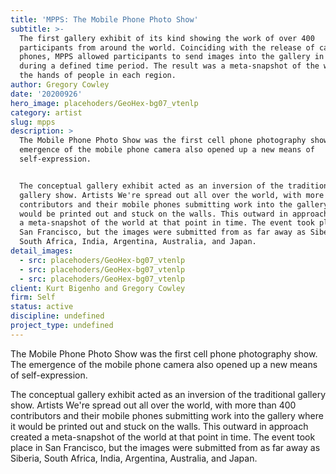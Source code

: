 ```yaml
---
title: 'MPPS: The Mobile Phone Photo Show'
subtitle: >-
  The first gallery exhibit of its kind showing the work of over 400
  participants from around the world. Coinciding with the release of camera
  phones, MPPS allowed participants to send images into the gallery in real-time
  during a defined time period. The result was a meta-snapshot of the world from
  the hands of people in each region.
author: Gregory Cowley
date: '20200926'
hero_image: placehoders/GeoHex-bg07_vtenlp
category: artist
slug: mpps
description: >
  The Mobile Phone Photo Show was the first cell phone photography show. The
  emergence of the mobile phone camera also opened up a new means of
  self-expression. 


  The conceptual gallery exhibit acted as an inversion of the traditional
  gallery show. Artists We're spread out all over the world, with more than 400
  contributors and their mobile phones submitting work into the gallery where it
  would be printed out and stuck on the walls. This outward in approach created
  a meta-snapshot of the world at that point in time. The event took place in
  San Francisco, but the images were submitted from as far away as Siberia,
  South Africa, India, Argentina, Australia, and Japan.
detail_images:
  - src: placehoders/GeoHex-bg07_vtenlp
  - src: placehoders/GeoHex-bg07_vtenlp
  - src: placehoders/GeoHex-bg07_vtenlp
client: Kurt Bigenho and Gregory Cowley
firm: Self
status: active
discipline: undefined
project_type: undefined
---
```

The Mobile Phone Photo Show was the first cell phone photography show. The emergence of the mobile phone camera also opened up a new means of self-expression. 

The conceptual gallery exhibit acted as an inversion of the traditional gallery show. Artists We're spread out all over the world, with more than 400 contributors and their mobile phones submitting work into the gallery where it would be printed out and stuck on the walls. This outward in approach created a meta-snapshot of the world at that point in time. The event took place in San Francisco, but the images were submitted from as far away as Siberia, South Africa, India, Argentina, Australia, and Japan.
